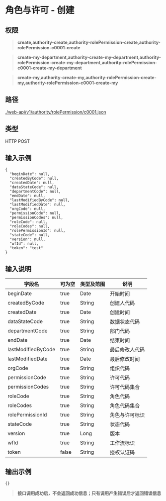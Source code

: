 # 角色与许可 - 创建

## 权限

> **create,authority-create,authority-rolePermission-create,authority-rolePermission-c0001-create**

> **create-my-department,authority-create-my-department,authority-rolePermission-create-my-department,authority-rolePermission-c0001-create-my-department**

> **create-my,authority-create-my,authority-rolePermission-create-my,authority-rolePermission-c0001-create-my**

## 路径

[./web-api/v1/authority/rolePermission/c0001.json](./c0001.json)

## 类型

HTTP POST

## 输入示例

```
{
  "beginDate": null,
  "createdByCode": null,
  "createdDate": null,
  "dataStateCode": null,
  "departmentCode": null,
  "endDate": null,
  "lastModifiedByCode": null,
  "lastModifiedDate": null,
  "orgCode": null,
  "permissionCode": null,
  "permissionCodes": null,
  "roleCode": null,
  "roleCodes": null,
  "rolePermissionId": null,
  "stateCode": null,
  "version": null,
  "wfId": null,
  "token": "test"
}
```

## 输入说明

字段名|可为空|类型及范围|说明
---|---|---|---
beginDate|true|Date|开始时间
createdByCode|true|String|创建人代码
createdDate|true|Date|创建时间
dataStateCode|true|String|数据状态代码
departmentCode|true|String|部门代码
endDate|true|Date|结束时间
lastModifiedByCode|true|String|最后修改人代码
lastModifiedDate|true|Date|最后修改时间
orgCode|true|String|组织代码
permissionCode|true|String|许可代码
permissionCodes|true|String|许可代码集合
roleCode|true|String|角色代码
roleCodes|true|String|角色代码集合
rolePermissionId|true|String|角色与许可标识
stateCode|true|String|状态代码
version|true|Long|版本
wfId|true|String|工作流标识
token|false|String|授权认证码

## 输出示例

```
{}
```

> **接口调用成功后，不会返回成功信息；只有调用产生错误后才返回错误信息**